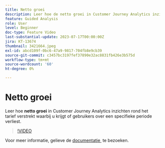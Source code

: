 ```yaml
---
title: Netto groei
description: Leer hoe de netto groei in Customer Journey Analytics inzichten over het tarief verstrekt waarbij u gebruikers over een specifieke periode verkrijgt of verliest.
feature: Guided Analysis
role: User
level: Beginner
doc-type: Feature Video
last-substantial-update: 2023-07-17T00:00:00Z
jira: KT-13674
thumbnail: 3421664.jpeg
exl-id: abcd109f-0bc6-47a9-9817-704fb8e9cb39
source-git-commit: c3457bc3197fef37890e32ac8831fb426e3b575d
workflow-type: tm+mt
source-wordcount: '60'
ht-degree: 0%

---
```


# Netto groei

Leer hoe **netto groei** in Customer Journey Analytics inzichten rond het tarief verstrekt waarbij u krijgt of gebruikers over een specifieke periode verliest.

>[!VIDEO](https://video.tv.adobe.com/v/3432441/?learn=on&captions=dut)

Voor meer informatie, gelieve de [&#x200B; documentatie &#x200B;](https://experienceleague.adobe.com/docs/analytics-platform/using/guided-analysis/user-growth/net-growth.html?lang=nl-NL) te bezoeken.
